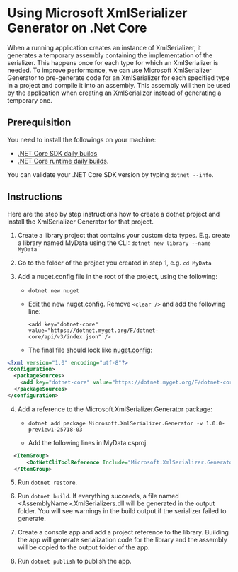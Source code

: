 # Using Microsoft XmlSerializer Generator on .Net Core

When a running application creates an instance of XmlSerializer, it generates a temporary assembly containing the implementation of the serializer. This happens once for each type for which an XmlSerializer is needed. To improve performance, we can use Microsoft XmlSerializer Generator to pre-generate code for an XmlSerializer for each specified type in a project and compile it into an assembly. This assembly will then be used by the application when creating an XmlSerializer instead of generating a temporary one.

## Prerequisition

You need to install the followings on your machine:
* [.NET Core SDK daily builds](https://github.com/dotnet/cli#installers-and-binaries) 
* [.NET Core runtime daily builds](https://github.com/dotnet/core-setup#daily-builds). 

You can validate your .NET Core SDK version by typing `dotnet --info`.

## Instructions

Here are the step by step instructions how to create a dotnet project and install the XmlSerializer Generator for that project.

1. Create a library project that contains your custom data types. E.g. create a library named MyData using the CLI: `dotnet new library --name MyData`

2. Go to the folder of the project you created in step 1, e.g. `cd MyData`

3.  Add a nuget.config file in the root of the project, using the following:
    * `dotnet new nuget`
    * Edit the new nuget.config. Remove `<clear />` and add the following line:

      `<add key="dotnet-core" value="https://dotnet.myget.org/F/dotnet-core/api/v3/index.json" />`

    - The final file should look like [nuget.config](nuget.config):
```xml
<?xml version="1.0" encoding="utf-8"?>
<configuration>
  <packageSources>
    <add key="dotnet-core" value="https://dotnet.myget.org/F/dotnet-core/api/v3/index.json" />
  </packageSources>
</configuration>
```

4. Add a reference to the Microsoft.XmlSerializer.Generator package:

    * `dotnet add package Microsoft.XmlSerializer.Generator -v 1.0.0-preview1-25718-03`

    * Add the following lines in MyData.csproj.

  ```xml
    <ItemGroup>
        <DotNetCliToolReference Include="Microsoft.XmlSerializer.Generator" Version="1.0.0-preview1-25718-03" />
    </ItemGroup>
  ```

5. Run `dotnet restore`.

5. Run `dotnet build`. If everything succeeds, a file named \<AssemblyName\>.XmlSerializers.dll will be generated in the output folder. You will see warnings in the build output if the serializer failed to generate.

5. Create a console app and add a project reference to the library. Building the app will generate serialization code for the library and the assembly will be copied to the output folder of the app.

5. Run `dotnet publish` to publish the app.

